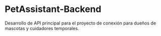 # PetAssistant-Backend
Desarrollo de API principal para el proyecto de conexión para dueños de mascotas y cuidadores temporales. 

